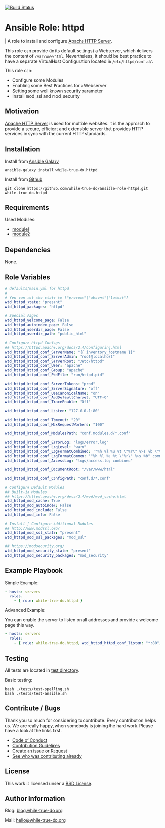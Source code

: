 [![Build Status](https://travis-ci.org/while-true-do/ansible-role-httpd.svg?branch=master)](https://travis-ci.org/while-true-do/ansible-role-httpd)

# Ansible Role: httpd
| A role to install and configure [Apache HTTP Server](https://httpd.apache.org/).

This role can provide (in its default settings) a Webserver, which delivers the content of `/var/www/html`. Nevertheless, it should be best practice to have a separate VirtualHost Configuration located in `/etc/httpd/conf.d/`. 

This role can:

- Configure some Modules
- Enabling some Best Practices for a Webserver
- Setting some well known security parameter
- Install mod_ssl and mod_security

## Motivation

[Apache HTTP Server](https://httpd.apache.org/) is used for multiple websites. It is the approach to provide a secure, efficient and extensible server that provides HTTP services in sync with the current HTTP standards.

## Installation

Install from [Ansible Galaxy](https://galaxy.ansible.com/while-true-do/httpd)

```
ansible-galaxy install while-true-do.httpd
```

Install from [Github](https://github.com/while-true-do/ansible-role-httpd)

```
git clone https://github.com/while-true-do/ansible-role-httpd.git while-true-do.httpd
```

## Requirements

Used Modules:

-   [module1](link)
-   [module2](link)

## Dependencies

None.

## Role Variables

```yaml
# defaults/main.yml for httpd
# 
# You can set the state to ["present"|"absent"|"latest"]
wtd_httpd_state: "present"
wtd_httpd_packages: "httpd"

# Special Pages
wtd_httpd_welcome_page: False
wtd_httpd_autoindex_page: False
wtd_httpd_userdir_page: False
wtd_httpd_userdir_path: "public_html"

# Configure httpd Configs
## https://httpd.apache.org/docs/2.4/configuring.html
wtd_httpd_httpd_conf_ServerName: "{{ inventory_hostname }}"
wtd_httpd_httpd_conf_ServerAdmin: "root@localhost"
wtd_httpd_httpd_conf_ServerRoot: "/etc/httpd"
wtd_httpd_httpd_conf_User: "apache"
wtd_httpd_httpd_conf_Group: "apache"
wtd_httpd_httpd_conf_PidFile: "run/httpd.pid"

wtd_httpd_httpd_conf_ServerTokens: "prod"
wtd_httpd_httpd_conf_ServerSignature: "off"
wtd_httpd_httpd_conf_UseCanonicalName: "on"
wtd_httpd_httpd_conf_AddDefaultCharset: "UTF-8"
wtd_httpd_httpd_conf_TraceEnable: "Off"

wtd_httpd_httpd_conf_Listen: "127.0.0.1:80"

wtd_httpd_httpd_conf_Timeout: "20"
wtd_httpd_httpd_conf_MaxRequestWorkers: "100"

wtd_httpd_httpd_conf_ModulesPath: "conf.modules.d/*.conf"

wtd_httpd_httpd_conf_ErrorLog: "logs/error.log"
wtd_httpd_httpd_conf_LogLevel: "warn"
wtd_httpd_httpd_conf_LogFormatCombined: '"%h %l %u %t \"%r\" %>s %b \"%{Referer}i\" \"%{User-Agent}i\"" combined'
wtd_httpd_httpd_conf_LogFormatCommon: '"%h %l %u %t \"%r\" %>s %b" common'
wtd_httpd_httpd_conf_AccessLog: "logs/access.log combined"

wtd_httpd_httpd_conf_DocumentRoot: "/var/www/html"

wtd_httpd_httpd_conf_ConfigPath: "conf.d/*.conf"

# Configure Default Modules
## Built-in Modules
## https://httpd.apache.org/docs/2.4/mod/mod_cache.html
wtd_httpd_mod_cache: True
wtd_httpd_mod_autoindex: False
wtd_httpd_mod_include: False
wtd_httpd_mod_info: False

# Install / Configure Additional Modules
## http://www.modssl.org/
wtd_httpd_mod_ssl_state: "present"
wtd_httpd_mod_ssl_packages: "mod_ssl"

## https://modsecurity.org/
wtd_httpd_mod_security_state: "present"
wtd_httpd_mod_security_packages: "mod_security"
```

## Example Playbook

Simple Example:

```yaml
- hosts: servers 
  roles:
    - { role: while-true-do.httpd }
```

Advanced Example:

You can enable the server to listen on all addresses and provide a welcome page this way.

```yaml
- hosts: servers 
  roles:
    - { role: while-true-do.httpd, wtd_httpd_httpd_conf_listen: "*:80", wtd_httpd_welcome_page: True }
```

## Testing

All tests are located in [test directory](./tests/).

Basic testing:

```
bash ./tests/test-spelling.sh
bash ./tests/test-ansible.sh
```

## Contribute / Bugs

Thank you so much for considering to contribute. Every contribution helps us.
We are really happy, when somebody is joining the hard work. Please have a look 
at the links first.

-   [Code of Conduct](./docs/CODE_OF_CONDUCT.md)
-   [Contribution Guidelines](./docs/CONTRIBUTING.md)
-   [Create an issue or Request](https://github.com/while-true-do/ansible-role-httpd/issues)
-   [See who was contributing already](https://github.com/while-true-do/ansible-role-httpd/graphs/contributors)

## License

This work is licensed under a [BSD License](https://opensource.org/licenses/BSD-3-Clause).

## Author Information

Blog: [blog.while-true-do.org](https://blog.while-true-do.org)

Mail: [hello@while-true-do.org](mailto:hello@while-true-do.org)

